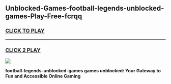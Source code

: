 
## Unblocked-Games-football-legends-unblocked-games-Play-Free-fcrqq
<h3>
<a href="https://premium76.site?title=football-legends-unblocked-games&ref=10A">CLICK TO PLAY</a></h3>
<hr>

<h3>
<a href="https://premium76.site?title=football-legends-unblocked-games&ref=10A">CLICK 2 PLAY</a>
  
</h3>

<a href="https://premium76.site?title=football-legends-unblocked-games&ref=10A"><img src="https://clearcache.store/games.png"></a>


**football-legends-unblocked-games games unblocked: Your Gateway to Fun and Accessible Online Gaming**
